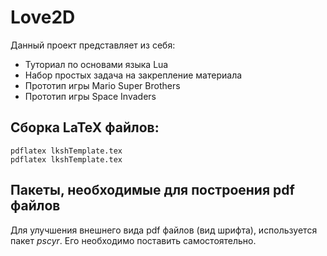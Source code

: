 # Love2D

Данный проект представляет из себя:

* Туториал по основами языка Lua
* Набор простых задача на закрепление материала
* Прототип игры Mario Super Brothers
* Прототип игры Space Invaders

## Сборка LaTeX файлов:

    pdflatex lkshTemplate.tex
    pdflatex lkshTemplate.tex

## Пакеты, необходимые для построения pdf файлов

Для улучшения внешнего вида pdf файлов (вид шрифта), используется пакет *pscyr*. Его необходимо поставить самостоятельно.
